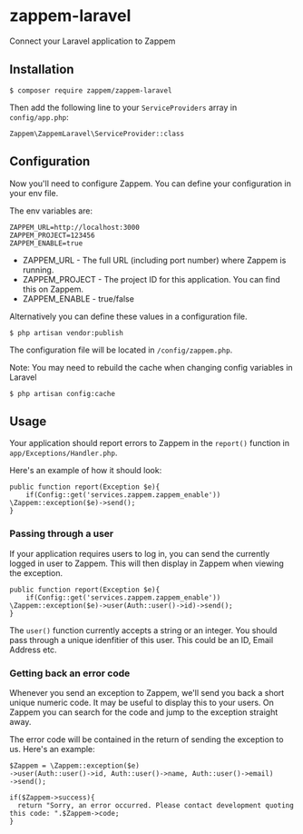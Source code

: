 # zappem-laravel
Connect your Laravel application to Zappem

## Installation

    $ composer require zappem/zappem-laravel

Then add the following line to your `ServiceProviders` array in `config/app.php`:
    
    Zappem\ZappemLaravel\ServiceProvider::class

## Configuration

Now you'll need to configure Zappem. You can define your configuration in your env file.

The env variables are:

    ZAPPEM_URL=http://localhost:3000
    ZAPPEM_PROJECT=123456
    ZAPPEM_ENABLE=true

- ZAPPEM_URL - The full URL (including port number) where Zappem is running.
- ZAPPEM_PROJECT - The project ID for this application. You can find this on Zappem.
- ZAPPEM_ENABLE - true/false

Alternatively you can define these values in a configuration file.
    
    $ php artisan vendor:publish

The configuration file will be located in `/config/zappem.php`.

Note: You may need to rebuild the cache when changing config variables in Laravel

    $ php artisan config:cache

## Usage

Your application should report errors to Zappem in the `report()` function in `app/Exceptions/Handler.php`.

Here's an example of how it should look:

    public function report(Exception $e){
        if(Config::get('services.zappem.zappem_enable')) \Zappem::exception($e)->send();
    }

### Passing through a user

If your application requires users to log in, you can send the currently logged in user to Zappem. This will then display in Zappem when viewing the exception.

    public function report(Exception $e){
        if(Config::get('services.zappem.zappem_enable')) \Zappem::exception($e)->user(Auth::user()->id)->send();
    }

The `user()` function currently accepts a string or an integer. You should pass through a unique idenfitier of this user. This could be an ID, Email Address etc.

### Getting back an error code

Whenever you send an exception to Zappem, we'll send you back a short unique numeric code. It may be useful to display this to your users. On Zappem you can search for the code and jump to the exception straight away.

The error code will be contained in the return of sending the exception to us. Here's an example:

    $Zappem = \Zappem::exception($e)
    ->user(Auth::user()->id, Auth::user()->name, Auth::user()->email)
    ->send();
    
    if($Zappem->success){
      return "Sorry, an error occurred. Please contact development quoting this code: ".$Zappem->code;
    }

  
